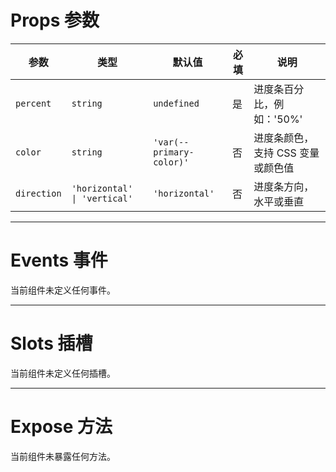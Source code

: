 # Props 参数

| 参数      | 类型                                              | 默认值         | 必填 | 说明                      |
|---------|-------------------------------------------------|-------------|----|-------------------------|
| `percent`  | `string`                                        | `undefined` | 是  | 进度条百分比，例如：'50%'       |
| `color`    | `string`                                        | `'var(--primary-color)'` | 否  | 进度条颜色，支持 CSS 变量或颜色值 |
| `direction`| `'horizontal' \| 'vertical'`                  | `'horizontal'` | 否  | 进度条方向，水平或垂直           |

---

# Events 事件

当前组件未定义任何事件。

---

# Slots 插槽

当前组件未定义任何插槽。

---

# Expose 方法

当前组件未暴露任何方法。